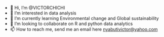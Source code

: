- 👋 Hi, I’m @VICTORCHICHI
- 👀 I’m interested in data analysis
- 🌱 I’m currently learning Environmental change and Global sustainability
- 💞️ I’m looking to collaborate on R and python data analytics 
- 📫 How to reach me, send me an email here nyabutivictor@yahoo.com

<!---
VICTORCHICHI/VICTORCHICHI is a ✨ special ✨ repository because its `README.md` (this file) appears on your GitHub profile.
You can click the Preview link to take a look at your changes.
--->
